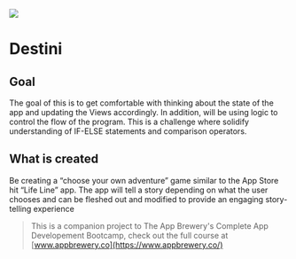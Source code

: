 ![](/Destini/Images.xcassets/AppIcon.appiconset/Icon-40@2x.png)
#  Destini

## Goal

The goal of this is to get comfortable with thinking about the state of the app and updating the Views accordingly. In addition, will be using logic to control the flow of the program. This is a challenge where solidify understanding of IF-ELSE statements and comparison operators.

## What is created

Be creating a “choose your own adventure” game similar to the App Store hit “Life Line” app. The app will tell a story depending on what the user chooses and can be fleshed out and modified to provide an engaging story-telling experience



>This is a companion project to The App Brewery's Complete App Developement Bootcamp, check out the full course at [www.appbrewery.co](https://www.appbrewery.co/)
